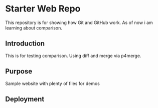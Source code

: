 # Starter Web Repo

This repository is for showing how Git and GitHub work. As of now i am learning about comparison.

## Introduction

This is for testing comparison. Using diff and merge via p4merge.

## Purpose

Sample website with plenty of files for demos

## Deployment
